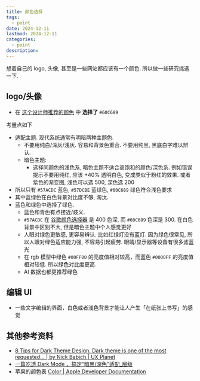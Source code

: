 ```yaml
---
title: 颜色选择
tags:
  - point
date: 2024-12-11
lastmod: 2024-12-11
categories:
  - point
description: 
---
```


想着自己的 logo, 头像, 甚至是一些网站都应该有一个颜色. 所以做一些研究挑选一下.

## logo/头像

- 在 [这个设计师推荐的颜色](https://dribbble.com/shots/10677452-Color-Library-for-Dark-and-Light-Mode) 中 **选择了** `#60C689`

考量点如下

- 适配主题. 现代系统通常有明暗两种主题色.
    - 不要用纯白/深灰/浅灰. 容易和背景色重合. 不要用纯黑, 黑底白字难以辨认.
    - 暗色主题:
        - 选择同颜色的浅色系, 暗色主题不适合高饱和的颜色/深色系. 例如错误提示不要用纯红, 应该 +40% 透明白色, 变成类似于粉红的效果. 或者紫色的渐变图, 浅色可以选 500, 深色选 200
- 所以只有 `#57ACDC` 蓝色, `#57DCBE` 蓝绿色, `#60C689` 绿色符合浅色要求
- 其中蓝绿色在白色背景对比度不够, 淘汰.
- 蓝色和绿色中选择了绿色.
    - 蓝色和青色有点接近/歧义.
    - `#57ACDC` 在 [谷歌颜色选择器](https://m2.material.io/design/color/the-color-system.html#tools-for-picking-colors) 是 400 色深, 而 `#60C689` 色深是 300. 在白色背景中区别不大, 但是暗色主题中个人感觉更好
    - 人眼对绿色更敏感, 更容易辨认. 比如红绿灯没有蓝灯. 因为绿色很常见, 所以人眼对绿色适应能力强, 不容易引起疲劳. 眼睛/显示器等设备有很多滤蓝光
    - 在 rgb 模型中绿色 `#00FF00` 的亮度值相对较高，而蓝色 `#0000FF` 的亮度值相对较低. 所以绿色对比度更高.
    - AI 数据也都更推荐绿色

## 编辑 UI

- 一些文字编辑的界面，白色或者浅色背景才能让人产生「在纸张上书写」的感觉

## 其他参考资料

- [8 Tips for Dark Theme Design. Dark theme is one of the most requested… | by Nick Babich | UX Planet](https://uxplanet.org/8-tips-for-dark-theme-design-8dfc2f8f7ab6)
- [一篇吃透 Dark Mode ，搞定“暗黑/深色”适配\_层级](https://www.sohu.com/a/343323136_719287)
- 苹果的颜色表 [Color | Apple Developer Documentation](https://developer.apple.com/design/human-interface-guidelines/color)
